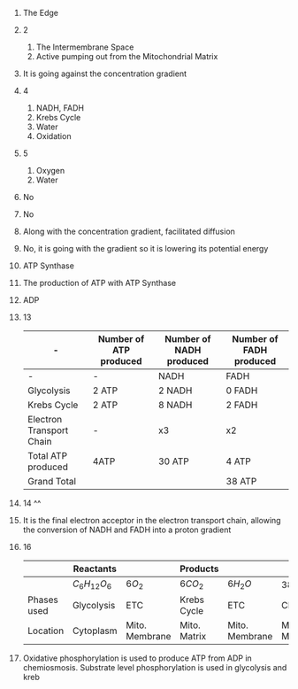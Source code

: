 1. The Edge
2. 2
	1. The Intermembrane Space
	2. Active pumping out from the Mitochondrial Matrix
3. It is going against the concentration gradient
4. 4
	1. NADH, FADH
	2. Krebs Cycle
	3. Water
	4. Oxidation
5. 5
	1. Oxygen
	2. Water
6. No
7. No
8. Along with the concentration gradient, facilitated diffusion
9. No, it is going with the gradient so it is lowering its potential energy
10. ATP Synthase
11. The production of ATP with ATP Synthase
12. ADP
13. 13
    
    |-			|Number of ATP produced	|Number of NADH produced|Number of FADH produced|
    |-			|-						|-				|-|
    |-			|-						|NADH			|FADH|
    |Glycolysis	|2 ATP					|2 NADH			|0 FADH|
    |Krebs Cycle|2 ATP					|8 NADH			|2 FADH|
    |Electron Transport Chain|-			|x3				|x2|
    |Total ATP produced|4ATP			|30 ATP			|4 ATP|
    |Grand Total||										|38 ATP|
    
14. 14 ^^
15. It is the final electron acceptor in the electron transport chain, allowing the conversion of NADH and FADH into a proton gradient
16. 16
    
    |             | Reactants      |                | Products     |                |              |
    | ----------- | -------------- | -------------- | ------------ | -------------- | ------------ |
    |             | $C_6H_{12}O_6$ | $6O_2$         | $6CO_2$      | $6H_2O$        | 38 ATP       |
    | Phases used | Glycolysis     | ETC            | Krebs Cycle  | ETC            | Chemiosmosis |
    | Location    | Cytoplasm      | Mito. Membrane | Mito. Matrix | Mito. Membrane | Mito. Membrane             |
    
17. Oxidative phosphorylation is used to produce ATP from ADP in chemiosmosis. Substrate level phosphorylation is used in glycolysis and kreb